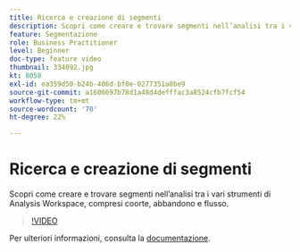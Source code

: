 ```yaml
---
title: Ricerca e creazione di segmenti
description: Scopri come creare e trovare segmenti nell’analisi tra i vari strumenti di Analysis Workspace, compresi coorte, abbandono e flusso.
feature: Segmentazione
role: Business Practitioner
level: Beginner
doc-type: feature video
thumbnail: 334092.jpg
kt: 8058
exl-id: ea359d50-b24b-406d-bf0e-0277351a0be9
source-git-commit: a1606697b78d1a48d4defffac3a8524cfb7fcf54
workflow-type: tm+mt
source-wordcount: '70'
ht-degree: 22%

---
```


# Ricerca e creazione di segmenti

Scopri come creare e trovare segmenti nell’analisi tra i vari strumenti di Analysis Workspace, compresi coorte, abbandono e flusso.

>[!VIDEO](https://video.tv.adobe.com/v/334092/?quality=12&learn=on)

Per ulteriori informazioni, consulta la [documentazione](https://experienceleague.adobe.com/docs/analytics/components/segmentation/segmentation-workflow/seg-workflow.html?lang=en).
